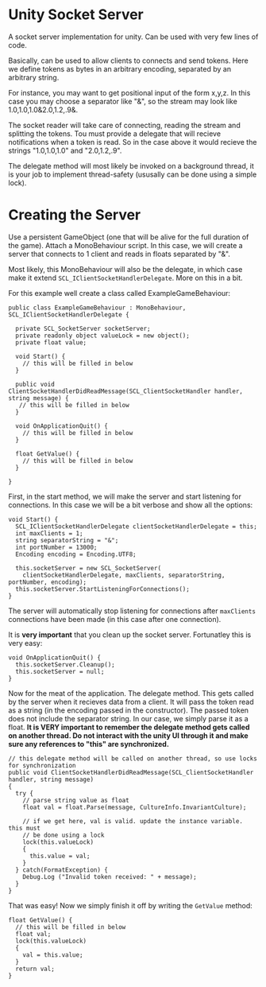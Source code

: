 Unity Socket Server
===================

A socket server implementation for unity. Can be used with very few lines of code. 

Basically, can be used to allow clients to connects and send tokens. Here we define tokens as bytes in 
an arbitrary encoding, separated by an arbitrary string. 

For instance, you may want to get positional input of the form x,y,z. In this case you may choose
a separator like "&", so the stream may look like 1.0,1.0,1.0&2.0,1.2,.9&.

The socket reader will take care of connecting, reading the stream and splitting the tokens. Tou must provide
a delegate that will recieve notifications when a token is read. So in the case above it would recieve the strings
"1.0,1.0,1.0" and "2.0,1.2,.9".

The delegate method will most likely be invoked on a background thread, it is your job to implement thread-safety
(ususally can be done using a simple lock).

Creating the Server
===================

Use a persistent GameObject (one that will be alive for the full duration of the game). 
Attach a MonoBehaviour script. In this case, we will create a server that connects to 1 client and
reads in floats separated by "&".

Most likely, this MonoBehaviour will also be the delegate, in which case make it extend `SCL_IClientSocketHandlerDelegate`. More on this in a bit.

For this example well create a class called ExampleGameBehaviour:

    public class ExampleGameBehaviour : MonoBehaviour, SCL_IClientSocketHandlerDelegate {
        
      private SCL_SocketServer socketServer;
      private readonly object valueLock = new object();
      private float value;
      
      void Start() {
        // this will be filled in below
      }
      
      public void ClientSocketHandlerDidReadMessage(SCL_ClientSocketHandler handler, string message) {
       // this will be filled in below
      }
      
      void OnApplicationQuit() {
        // this will be filled in below
      }
      
      float GetValue() {
        // this will be filled in below
      }
        
    }
    
First, in the start method, we will make the server and start listening for connections. In this case we will be a bit 
verbose and show all the options:

    void Start() {
      SCL_IClientSocketHandlerDelegate clientSocketHandlerDelegate = this;
      int maxClients = 1;
      string separatorString = "&";
      int portNumber = 13000;
      Encoding encoding = Encoding.UTF8;
      
      this.socketServer = new SCL_SocketServer(
        clientSocketHandlerDelegate, maxClients, separatorString, portNumber, encoding);
      this.socketServer.StartListeningForConnections();
    }
    
The server will automatically stop listening for connections after `maxClients` connections have been made 
(in this case after one connection).

It is **very important** that you clean up the socket server. Fortunatley this is very easy:

    void OnApplicationQuit() {
      this.socketServer.Cleanup();
      this.socketServer = null;
    }
    
Now for the meat of the application. The delegate method. This gets called by the server when it recieves 
data from a client. It will pass the token read as a string (in the encoding passed in the constructor). The 
passed token does not include the separator string. In our case, we simply parse it as a float. **It is VERY
important to remember the delegate method gets called on another thread. Do not interact with the unity UI through
it and make sure any references to "this" are synchronized.**

    // this delegate method will be called on another thread, so use locks for synchronization
    public void ClientSocketHandlerDidReadMessage(SCL_ClientSocketHandler handler, string message)
    {
      try {
        // parse string value as float
        float val = float.Parse(message, CultureInfo.InvariantCulture);
        
        // if we get here, val is valid. update the instance variable. this must
        // be done using a lock
        lock(this.valueLock)
        {
          this.value = val;
        }
      } catch(FormatException) {
        Debug.Log ("Invalid token received: " + message);
      }
    }

That was easy! Now we simply finish it off by writing the `GetValue` method:

    float GetValue() {
      // this will be filled in below
      float val;
      lock(this.valueLock)
      {
        val = this.value;
      }
      return val;
    }
    



